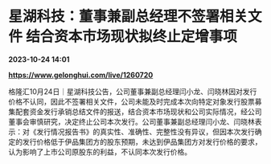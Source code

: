 # 星湖科技：董事兼副总经理不签署相关文件 结合资本市场现状拟终止定增事项

**2023-10-24 14:01**

**https://www.gelonghui.com/live/1260720**

格隆汇10月24日｜星湖科技公告，公司董事兼副总经理闫小龙、闫晓林因对发行价格不认同，因此不签署相关文件，公司未能及时完成本次向特定对象发行股票募集配套资金发行承销总结文件的报送，结合资本市场现状和公司实际情况，经公司董事会审慎研究，决定终止公司本次发行。公司董事兼副总经理闫小龙、闫晓林表示：对《发行情况报告书》的真实性、准确性、完整性没有异议，但因本次发行确定的发行价格低于伊品集团方的股东预期，未达到伊品集团方对发行价格的要求，认为影响了上市公司原股东的利益，不认同本次发行价格。